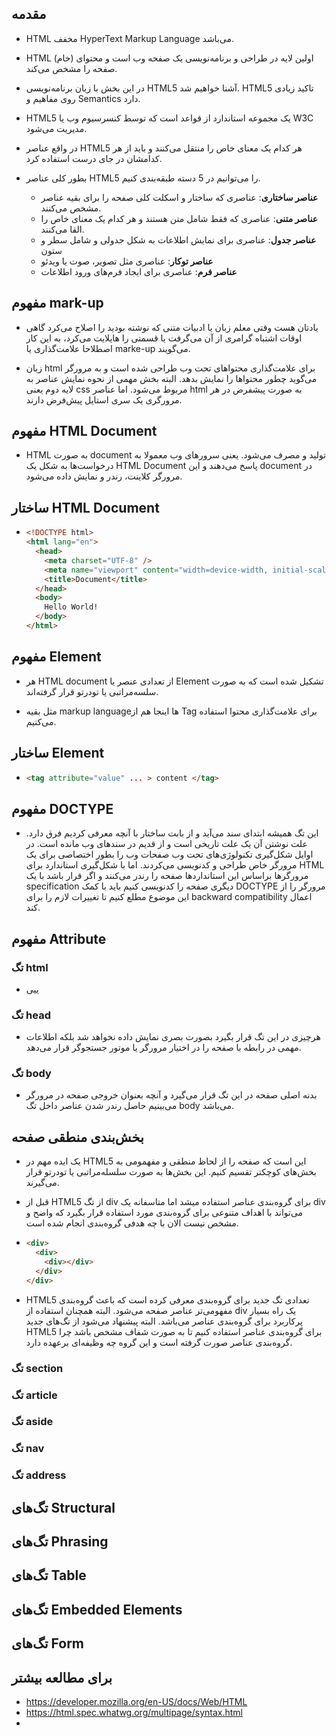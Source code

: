 ## مقدمه

- HTML مخفف HyperText Markup Language می‌باشد.

- HTML اولین لایه در طراحی و برنامه‌نویسی یک صفحه وب است و محتوای (خام) صفحه را مشخص می‌کند.

- در این بخش با زبان برنامه‌نویسی HTML5 آشنا خواهیم شد. HTML5 تاکید زیادی روی مفاهیم و Semantics دارد.

- HTML5 یک مجموعه استاندارد از قواعد است که توسط کنسرسیوم وب یا W3C مدیریت می‌شود.

- در واقع عناصر HTML5 هر کدام یک معنای خاص را منتقل می‌کنند و باید از هر کدامشان در جای درست استفاده کرد.

- بطور کلی عناصر HTML5 را می‌توانیم در 5 دسته طبقه‌بندی کنیم.

  - **عناصر ساختاری**: عناصری که ساختار و اسکلت کلی صفحه را برای بقیه عناصر مشخص می‌کنند.
  - **عناصر متنی**: عناصری که فقط شامل متن هستند و هر کدام یک معنای خاص را القا می‌کنند.
  - **عناصر جدول**: عناصری برای نمایش اطلاعات به شکل جدولی و شامل سطر و ستون
  - **عناصر توکار**: عناصری مثل تصویر، صوت یا ویدئو
  - **عناصر فرم**: عناصری برای ایجاد فرم‌های ورود اطلاعات

## مفهوم mark-up

- یادتان هست وقتی معلم زبان یا ادبیات متنی که نوشته بودید را اصلاح می‌کرد گاهی اوقات اشتباه گرامری از آن می‌گرفت یا قسمتی را هایلایت می‌کرد، به این کار اصطلاحا علامت‌گذاری یا marke-up می‌گویند.

- زبان html برای علامت‌گذاری محتواهای تحت وب طراحی شده است و به مرورگر می‌گوید چطور محتواها را نمایش بدهد. البته بخش مهمی از نحوه نمایش عناصر به لایه دوم یعنی css مربوط می‌شود. اما عناصر html به صورت پیشفرض در هر مرورگری یک سری استایل پیش‌فرض دارند.

## مفهوم HTML Document

- HTML به صورت document تولید و مصرف می‌شود. یعنی سرورهای وب معمولا به درخواست‌ها به شکل یک HTML Document پاسخ می‌دهند و این document در مرورگر کلاینت، رندر و نمایش داده می‌شود.

## ساختار HTML Document

- ```html
  <!DOCTYPE html>
  <html lang="en">
    <head>
      <meta charset="UTF-8" />
      <meta name="viewport" content="width=device-width, initial-scale=1.0" />
      <title>Document</title>
    </head>
    <body>
      Hello World!
    </body>
  </html>
  ```

## مفهوم Element

- هر HTML document از تعدادی عنصر یا Element تشکیل شده است که به صورت سلسه‌مراتبی یا تودرتو قرار گرفته‌اند.

- مثل بقیه markup languageها اینجا هم از Tag برای علامت‌گذاری محتوا استفاده می‌کنیم.

## ساختار Element

- ```html
  <tag attribute="value" ... > content </tag>
  ```

## مفهوم DOCTYPE

- این تگ همیشه ابتدای سند می‌آید و از بابت ساختار با آنچه معرفی کردیم فرق دارد. علت نوشتن آن یک علت تاریخی است و از قدیم در سندهای وب مانده است. در اوایل شکل‌گیری تکنولوژی‌های تحت وب صفحات وب را بطور اختصاصی برای یک مرورگر خاص طراحی و کدنویسی می‌کردند. اما با شکل‌گیری استاندارد برای HTML مرورگرها براساس این استانداردها صفحه را رندر می‌کنند و اگر قرار باشد با یک specification دیگری صفحه را کدنویسی کنیم باید با کمک DOCTYPE مرورگر را از این موضوع مطلع کنیم تا تغییرات لازم را برای backward compatibility اعمال کند.

## مفهوم Attribute



### تگ html

- ییی

### تگ head

- هرچیزی در این تگ قرار بگیرد بصورت بصری نمایش داده نخواهد شد بلکه اطلاعات مهمی در رابطه با صفحه را در اختیار مرورگر یا موتور جستجوگر قرار می‌دهد.

### تگ body

- بدنه اصلی صفحه در این تگ قرار می‌گیرد و آنچه بعنوان خروجی صفحه در مرورگر می‌بینیم حاصل رندر شدن عناصر داخل تگ body می‌باشد.

## بخش‌بندی منطقی صفحه

- یک ایده مهم در HTML5 این است که صفحه را از لحاظ منطقی و مفهمومی به بخش‌های کوچکتر تقسیم کنیم. این بخش‌ها به صورت سلسله‌مراتبی یا تودرتو قرار می‌گیرند.

- قبل از HTML5 از تگ div برای گروه‌بندی عناصر استفاده میشد اما متاسفانه یک div می‌تواند با اهداف متنوعی برای گروه‌بندی مورد استفاده قرار بگیرد که واضح و مشخص نیست الان با چه هدفی گروه‌بندی انجام شده است.

- ```html
  <div>
    <div>
      <div></div>
    </div>
  </div>
  ```

- HTML5 تعدادی تگ جدید برای گروه‌بندی معرفی کرده است که باعث گروه‌بندی مفهومی‌تر عناصر صفحه می‌شود. البته همچنان استفاده از div یک راه بسیار پرکاربرد برای گروه‌بندی عناصر می‌باشد. البته پیشنهاد می‌شود از تگ‌های جدید HTML5 برای گروه‌بندی عناصر استفاده کنیم تا به صورت شفاف مشخص باشد چرا گروه‌بندی عناصر صورت گرفته است و این گروه چه وظیفه‌ای برعهده دارد.

### تگ section

### تگ article

### تگ aside

### تگ nav

### تگ address

## تگ‌های Structural

## تگ‌های Phrasing

## تگ‌های Table

## تگ‌های Embedded Elements

## تگ‌های Form

## برای مطالعه بیشتر

- https://developer.mozilla.org/en-US/docs/Web/HTML
- https://html.spec.whatwg.org/multipage/syntax.html
-
